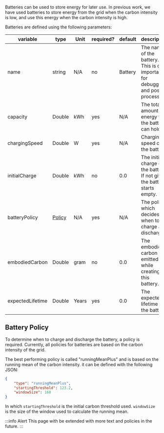 Batteries can be used to store energy for later use. 
In previous work, we have used batteries to store energy from the grid when the carbon intensity is low, 
and use this energy when the carbon intensity is high.

Batteries are defined using the following parameters:

| variable         | type                      | Unit  | required? | default | description                                                                       |
|------------------|---------------------------|-------|-----------|---------|-----------------------------------------------------------------------------------|
| name             | string                    | N/A   | no        | Battery | The name of the battery. This is only important for debugging and post-processing |
| capacity         | Double                    | kWh   | yes       | N/A     | The total amount of energy that the battery can hold.                             |
| chargingSpeed    | Double                    | W     | yes       | N/A     | Charging speed of the battery.                                                    |
| initialCharge    | Double                    | kWh   | no        | 0.0     | The initial charge of the battery. If not given, the battery starts empty.        |
| batteryPolicy    | [Policy](#battery-policy) | N/A   | yes       | N/A     | The policy which decides when to charge and discharge.                            |
| embodiedCarbon   | Double                    | gram  | no        | 0.0     | The embodied carbon emitted while creating this battery.                          |
| expectedLifetime | Double                    | Years | yes       | 0.0     | The expected lifetime of the battery.                                             |

## Battery Policy
To determine when to charge and discharge the battery, a policy is required.
Currently, all policies for batteries are based on the carbon intensity of the grid.

The best performing policy is called "runningMeanPlus" and is based on the running mean of the carbon intensity.
it can be defined with the following JSON:

```json
{
    "type": "runningMeanPlus",
    "startingThreshold": 123.2,
    "windowSize": 168
}
```

In which `startingThreshold` is the initial carbon threshold used.
`windowSize` is the size of the window used to calculate the running mean.

:::info Alert
This page with be extended with more text and policies in the future.
:::
